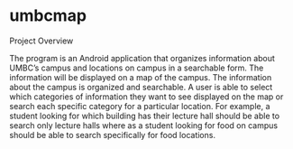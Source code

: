 umbcmap
=======

Project Overview

The program is an Android application that organizes information about UMBC’s campus and locations on campus in a searchable form. The information will be displayed on a map of the campus. The information about the campus is organized and searchable. A user is able to select which categories of information they want to see displayed on the map or search each specific category for a particular location. For example, a student looking for which building has their lecture hall should be able to search only lecture halls where as a student looking for food on campus should be able to search specifically for food locations. 
